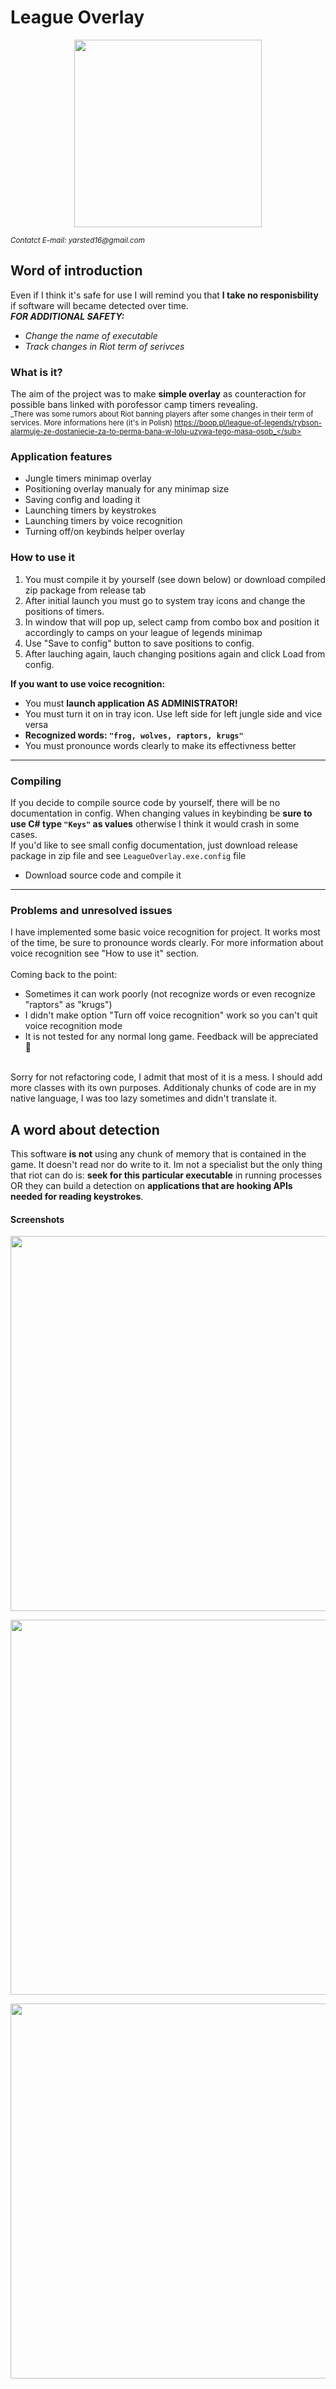 League Overlay
=====

<p align="center">
    <img align="center" width="300" height="300" src="https://user-images.githubusercontent.com/73259429/188216996-b93fc6f9-2753-41ad-b456-6ef7ed5d69f5.png#gh-dark-mode-only">
</p>

<sub>_Contatct E-mail: yarsted16@gmail.com_</sub>

## Word of introduction

Even if I think it's safe for use I will remind you that **I take no responisbility** if software will became detected over time. 
<br>**_FOR ADDITIONAL SAFETY:_**
  * _Change the name of executable_
  * _Track changes in Riot term of serivces_

### What is it?

The aim of the project was to make **simple overlay** as counteraction for possible bans linked with porofessor camp timers revealing.
<br><sub>_There was some rumors about Riot banning players after some changes in their term of services. More informations here (it's in Polish)
  https://boop.pl/league-of-legends/rybson-alarmuje-ze-dostaniecie-za-to-perma-bana-w-lolu-uzywa-tego-masa-osob_</sub> 
 
### Application features
 
  - Jungle timers minimap overlay
  - Positioning overlay manualy for any minimap size
  - Saving config and loading it
  - Launching timers by keystrokes
  - Launching timers by voice recognition
  - Turning off/on keybinds helper overlay


### How to use it

  1. You must compile it by yourself (see down below) or download compiled zip package from release tab
  2. After initial launch you must go to system tray icons and change the positions of timers.
  3. In window that will pop up, select camp from combo box and position it accordingly to camps on your league of legends minimap
  4. Use "Save to config" button to save positions to config.
  5. After lauching again, lauch changing positions again and click Load from config.

**If you want to use voice recognition:**
  * You must **launch application AS ADMINISTRATOR!**
  * You must turn it on in tray icon. Use left side for left jungle side and vice versa
  * **Recognized words: `"frog, wolves, raptors, krugs"`**
  * You must pronounce words clearly to make its effectivness better

-----------

### Compiling

If you decide to compile source code by yourself, there will be no documentation in config. When changing values in keybinding be **sure to use C# type `"Keys"` as values** otherwise I think it would crash in some cases.
<br>If you'd like to see small config documentation, just download release package in zip file and see `LeagueOverlay.exe.config` file

* Download source code and compile it

-----------------------------------------

### Problems and unresolved issues

I have implemented some basic voice recognition for project. It works most of the time, be sure to pronounce words clearly. For more information about voice recognition see "How to use it" section.
<br>
<br>Coming back to the point: 
  * Sometimes it can work poorly (not recognize words or even recognize "raptors" as "krugs")
  * I didn't make option "Turn off voice recognition" work so you can't quit voice recognition mode
  * It is not tested for any normal long game. Feedback will be appreciated 🤗

<br>
Sorry for not refactoring code, I admit that most of it is a mess. I should add more classes with its own purposes. Additionaly chunks of code are in my native     language, I was too lazy sometimes and didn't translate it.


## A word about detection

This software **is not** using any chunk of memory that is contained in the game. It doesn't read nor do write to it. Im not a specialist but the only thing that riot can do is: **seek for this particular executable** in running processes OR they can build a detection on **applications that are hooking APIs needed for reading keystrokes**.


#### Screenshots

<p align="center">
  <img align="center" width="600" height="600" src="https://i.imgur.com/H0Ha8xU.png">
</p>
<p align="center">
  <img align="center" width="600" height="600" src="https://i.imgur.com/mKiefdj.png">
</p>
<p align="center">
  <img align="center" width="600" height="600" src="https://i.imgur.com/Qb7FKPj.png">
</p>



